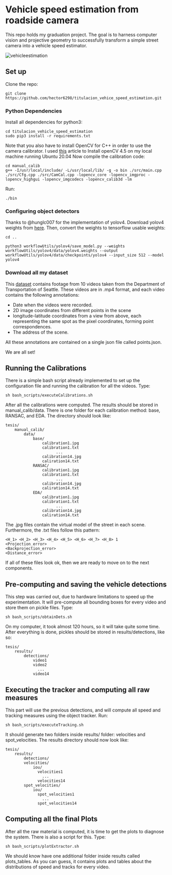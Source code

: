 # Vehicle speed estimation from roadside camera
This repo holds my graduation project. The goal is to harness computer vision and projective geometry to successfully transform a simple street camera into a vehicle speed estimator.

![vehicleestimation](https://user-images.githubusercontent.com/41920808/136614193-12f8896f-c8c3-46b0-8251-a90ce3963fcf.gif)


## Set up

Clone the repo:

```
git clone https://github.com/hector6298/titulacion_vehice_speed_estimation.git

```

### Python Dependencies

Install all dependencies for python3:

```
cd titulacion_vehicle_speed_estimation
sudo pip3 install -r requirements.txt

```

Note that you also have to install OpenCV for C++ in order to use the camera calibrator. I used [this](https://vitux.com/opencv_ubuntu/) article to Install openCV 4.5 on my local machine running Ubuntu 20.04
Now compile the calibration code:

```
cd manual_calib
g++ -I/usr/local/include/ -L/usr/local/lib/ -g -o bin ./src/main.cpp ./src/Cfg.cpp ./src/CamCal.cpp -lopencv_core -lopencv_imgproc -lopencv_highgui -lopencv_imgcodecs -lopencv_calib3d -lm

```
Run:

```
./bin
```

### Configuring object detectors

Thanks to @hunglc007 for the implementation of yolov4. Download yolov4 weights from [here](https://drive.google.com/open?id=1cewMfusmPjYWbrnuJRuKhPMwRe_b9PaT). Then, convert the weights to tensorflow usable weights:

```
cd ..

python3 workflowUtils/yolov4/save_model.py --weights workflowUtils/yolov4/data/yolov4.weights --output workflowUtils/yolov4/data/checkpoints/yolov4 --input_size 512 --model yolov4
```

### Download all my dataset

This [dataset](https://drive.google.com/drive/folders/1sqsVGd72b57PlKgSkkSwdlUeAB5Y4rcF?usp=sharing) contains footage from 10 videos taken from the Department of Transportation of Seattle. These videos are in .mp4 format, and each video contains the following annotations:

- Date when the videos were recorded.
- 2D image coordinates from different points in the scene
- longitude-latitude coordinates from a view from above, each representing the same spot as the pixel coordinates, forming point correspondences.
- The address of the scene.

All these annotations are contained on a single json file called points.json.

We are all set!


## Running the Calibrations

There is a simple bash script already implemented to set up the configuration file and running the calibration for all the videos. Type:

```
sh bash_scripts/executeCalibrations.sh

```
After all the calibrations were computed. The results should be stored in manual_calib/data. There is one folder for each calibration method: base, RANSAC, and EDA. The directory should look like:

```
tesis/
    manual_calib/
        data/
            base/
                calibration1.jpg
                calibration1.txt
                      ...
                calibration14.jpg
                caliration14.txt
            RANSAC/
                calibration1.jpg
                calibration1.txt
                      ...
                calibration14.jpg
                caliration14.txt
            EDA/
                calibration1.jpg
                calibration1.txt
                      ...
                calibration14.jpg
                caliration14.txt
```

The .jpg files contain the virtual model of the street in each scene. Furthermore, the .txt files follow this pattern:

```
<H_1> <H_2> <H_3> <H_4> <H_5> <H_6> <H_7> <H_8> 1
<Projection_error>
<Backprojection_error>
<Distance_error>
```
If all of these files look ok, then we are ready to move on to the next components.

## Pre-computing and saving the vehicle detections

This step was carried out, due to hardware limitations to speed up the experimentation. It will pre-compute all bounding boxes for every video and store them on pickle files. Type:

```
sh bash_scripts/obtainDets.sh
```

On my computer, it took almost 120 hours, so it will take quite some time. After everything is done, pickles should be stored in results/detections, like so:

```
tesis/
    results/
        detections/
            video1
            video2
              ...
            video14
```
## Executing the tracker and computing all raw measures

This part will use the previous detections, and will compute all speed and tracking measures using the object tracker. Run:

```
sh bash_scripts/executeTracking.sh
```
It should generate two folders inside results/ folder: velocities and spot_velocities. The results directory should now look like:

```
tesis/
    results/
        detections/
        velocities/
            iou/
              velocities1
                ...
              velocities14
        spot_velocities/
            iou/
              spot_velocities1
                ...
              spot_velocities14
```

## Computing all the final Plots

After all the raw material is computed, it is time to get the plots to diagnose the system. There is also a script for this. Type:

```
sh bash_scripts/plotExtractor.sh
```

We should know have one additional folder inside results called plots_tables. As you can guess, it contains plots and tables about the distributions of speed and tracks for every video.

